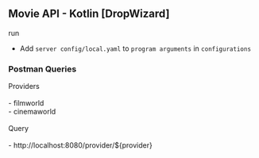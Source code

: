 <h2>Movie API - Kotlin [DropWizard]</h2>

run
- Add `server config/local.yaml` to `program arguments` in `configurations`


<h3>Postman Queries</h3>
Providers <br /> <br />
  - filmworld <br />
  - cinemaworld <br /> <br />
Query <br /> <br />
    - http://localhost:8080/provider/${provider}